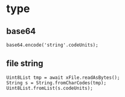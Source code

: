# type

## base64
```
base64.encode('string'.codeUnits);
```

## file string
```
Uint8List tmp = await xFile.readAsBytes();
String s = String.fromCharCodes(tmp);
Uint8List.fromList(s.codeUnits);
```
